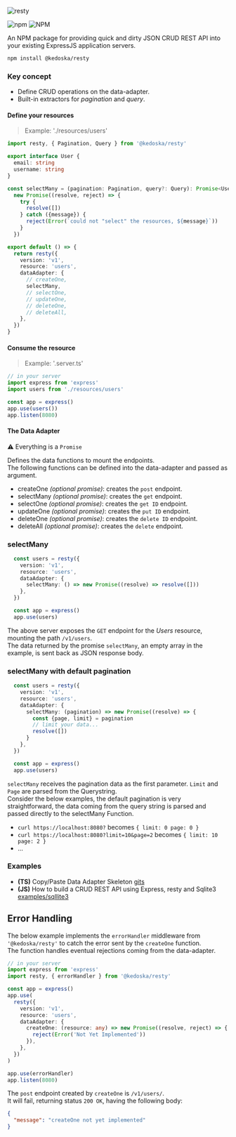 ![resty](https://user-images.githubusercontent.com/11739105/93143699-a8c8f380-f6a5-11ea-9cb2-bf1a7333f788.png)

![npm](https://img.shields.io/npm/v/@kedoska/resty?style=flat-square) ![NPM](https://img.shields.io/npm/l/@kedoska/resty?style=flat-square) <br/>

An NPM package for providing quick and dirty JSON CRUD REST API into your existing ExpressJS application servers.<br/>

```bash
npm install @kedoska/resty
```

### Key concept

 - Define CRUD operations on the data-adapter.
 - Built-in extractors for _pagination_ and _query_.

#### Define your resources
> Example: './resources/users'

```typescript
import resty, { Pagination, Query } from '@kedoska/resty'

export interface User {
  email: string
  username: string
}

const selectMany = (pagination: Pagination, query?: Query): Promise<User[]> =>
  new Promise((resolve, reject) => {
    try {
      resolve([])
    } catch ({message}) {
      reject(Error(`could not "select" the resources, ${message}`))
    }
  })

export default () => {
  return resty({
    version: 'v1',
    resource: 'users',
    dataAdapter: {
      // createOne,
      selectMany, 
      // selectOne, 
      // updateOne, 
      // deleteOne, 
      // deleteAll, 
    },
  })
}
```

#### Consume the resource
> Example: '.server.ts'

```typescript
// in your server
import express from 'express'
import users from './resources/users'

const app = express()
app.use(users())
app.listen(8080)

```

#### The Data Adapter

:warning: Everything is a `Promise`<br/>

Defines the data functions to mount the endpoints.<br/>
The following functions can be defined into the data-adapter and passed as argument.

 - createOne _(optional promise)_: creates the `post` endpoint.
 - selectMany _(optional promise)_: creates the `get` endpoint.
 - selectOne _(optional promise)_: creates the `get ID` endpoint.
 - updateOne _(optional promise)_: creates the `put ID` endpoint.
 - deleteOne _(optional promise)_: creates the `delete ID` endpoint.
 - deleteAll _(optional promise)_: creates the `delete` endpoint.

### selectMany

```typescript
  const users = resty({
    version: 'v1',
    resource: 'users',
    dataAdapter: {
      selectMany: () => new Promise((resolve) => resolve([]))
    },
  })

  const app = express()
  app.use(users)
```

The above server exposes the `GET` endpoint for the _Users_ resource, mounting the path `/v1/users`.<br/>
The data returned by the promise `selectMany`, an empty array in the example, is sent back as JSON response body.

### selectMany with default pagination

```typescript
  const users = resty({
    version: 'v1',
    resource: 'users',
    dataAdapter: {
      selectMany: (pagination) => new Promise((resolve) => {
        const {page, limit} = pagination
        // limit your data...
        resolve([])
      }
    },
  })

  const app = express()
  app.use(users)
```

`selectMany` receives the pagination data as the first parameter. `Limit` and `Page` are parsed from the Querystring.<br/>
Consider the below examples, the default pagination is very straightforward, the data coming from the query string is parsed and passed directly to the selectMany Function.

 * `curl https://localhost:8080?` becomes `{ limit: 0 page: 0 }`
 * `curl https://localhost:8080?limit=10&page=2` becomes `{ limit: 10 page: 2 }`
 * ...

### Examples
 - **(TS)** Copy/Paste Data Adapter Skeleton [gits](https://gist.github.com/kedoska/eab2179c0532df77892a59a158da77ef)
 - **(JS)** How to build a CRUD REST API using Express, resty and Sqlite3 [examples/sqllite3](https://github.com/kedoska/resty/tree/master/examples/sqlite3)

## Error Handling

The below example implements the `errorHandler` middleware from `'@kedoska/resty'` to catch the error sent by the `createOne` function.<br/>
The function handles eventual rejections coming from the data-adapter.<br/>

```typescript
// in your server
import express from 'express'
import resty, { errorHandler } from '@kedoska/resty'

const app = express()
app.use(
  resty({
    version: 'v1',
    resource: 'users',
    dataAdapter: {
      createOne: (resource: any) => new Promise((resolve, reject) => {
        reject(Error('Not Yet Implemented'))
      }),
    },
  })
)

app.use(errorHandler)
app.listen(8080)
```

The `post` endpoint created by `createOne` is `/v1/users/`.<br/>
It will fail, returning status `200 OK`, having the following body:<br/>

```json
{
  "message": "createOne not yet implemented"
}
```
